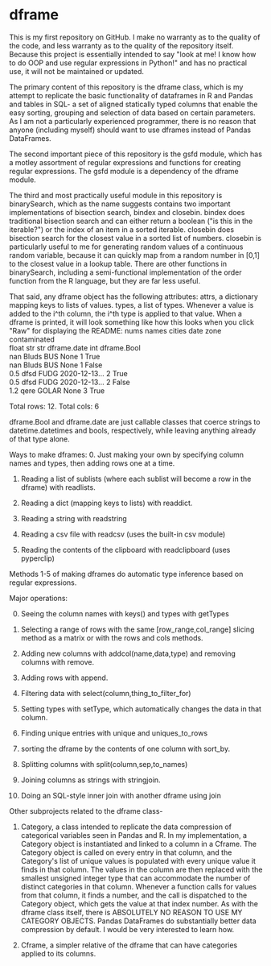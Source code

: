# dframe
This is my first repository on GitHub. I make no warranty as to the quality of the code, and less warranty as to the quality of the repository itself.
Because this project is essentially intended to say "look at me! I know how to do OOP and use regular expressions in Python!" and has no practical use, it will not be maintained or updated.

The primary content of this repository is the dframe class, which is my attempt to replicate the basic functionality of dataframes in R and Pandas and tables in SQL-
a set of aligned statically typed columns that enable the easy sorting, grouping and selection of data based on certain parameters.
As I am not a particularly experienced programmer, there is no reason that anyone (including myself) should want to use dframes instead of Pandas DataFrames.

The second important piece of this repository is the gsfd module, which has a motley assortment of regular expressions and functions for creating regular expressions. The gsfd module is a dependency of the dframe module.

The third and most practically useful module in this repository is binarySearch, which as the name suggests contains two important implementations of bisection search, bindex and closebin. bindex does traditional bisection search and can either return a boolean ("is this in the iterable?") or the index of an item in a sorted iterable. closebin does bisection search for the closest value in a sorted list of numbers. closebin is particularly useful to me for generating random values of a continuous random variable, because it can quickly map from a random number in [0,1] to the closest value in a lookup table. There are other functions in binarySearch, including a semi-functional implementation of the order function from the R language, but they are far less useful.

That said, any dframe object has the following attributes:
attrs, a dictionary mapping keys to lists of values. 
types, a list of types. Whenever a value is added to the i^th column, the i^th type is applied to that value.
When a dframe is printed, it will look something like how this looks when you click "Raw" for displaying the README:
nums     names    cities    date          zone    contaminated  
float    str      str       dframe.date   int     dframe.Bool   
nan      Bluds    BUS       None          1       True          
nan      Bluds    BUS       None          1       False     
0.5      dfsd     FUDG      2020-12-13... 2       True          
0.5      dfsd     FUDG      2020-12-13... 2       False        
1.2      qere     GOLAR     None          3       True          

Total rows: 12. Total cols: 6


dframe.Bool and dframe.date are just callable classes that coerce strings to datetime.datetimes and bools, respectively, while leaving anything already of that type alone.

Ways to make dframes:
0. Just making your own by specifying column names and types, then adding rows
		one at a time.
                
1. Reading a list of sublists (where each sublist will become a row in the dframe)
		with readlists.
                
2. Reading a dict (mapping keys to lists) with readdict.
       
3. Reading a string with readstring

4. Reading a csv file with readcsv (uses the built-in csv module)
	
5. Reading the contents of the clipboard with readclipboard (uses pyperclip)

Methods 1-5 of making dframes do automatic type inference based on regular expressions.

Major operations:

0. Seeing the column names with keys() and types with getTypes

1. Selecting a range of rows with the same [row_range,col_range] slicing method as a matrix or with the rows and cols methods.
	
2. Adding new columns with addcol(name,data,type) and removing columns with remove.

3. Adding rows with append.

4. Filtering data with select(column,thing_to_filter_for)

5. Setting types with setType, which automatically changes the data in that column.

6. Finding unique entries with unique and uniques_to_rows

7. sorting the dframe by the contents of one column with sort_by.

8. Splitting columns with split(column,sep,to_names)

9. Joining columns as strings with stringjoin.

10. Doing an SQL-style inner join with another dframe using join


Other subprojects related to the dframe class- 

1. Category, a class intended to replicate the data compression of categorical variables seen in Pandas and R. 
  In my implementation, a Category object is instantiated and linked to a column in a Cframe.
  The Category object is called on every entry in that column, and the Category's list of unique values is
  populated with every unique value it finds in that column. The values in the column are then replaced with
  the smallest unsigned integer type that can accommodate the number of distinct categories in that column.
  Whenever a function calls for values from that column, it finds a number, and the call is dispatched to the
  Category object, which gets the value at that index number.
  As with the dframe class itself, there is ABSOLUTELY NO REASON TO USE MY CATEGORY OBJECTS. Pandas DataFrames
  do substantially better data compression by default. I would be very interested to learn how.

2. Cframe, a simpler relative of the dframe that can have categories applied to its columns.
